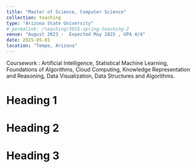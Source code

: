 ```yaml
---
title: "Master of Science, Computer Science"
collection: teaching
type: "Arizona State University"
# permalink: /teaching/2015-spring-teaching-2
venue: "August 2023 -  Expected May 2025 , GPA 4/4"
date: 2025-05-01
location: "Tempe, Arizona"
---
```

Coursework : Artificial Intelligence, Statistical Machine Learning, Foundations of Algorithms, Cloud Computing, Knowledge Representation and Reasoning, Data Visualization, Data Structures and Algorithms.

Heading 1
======

Heading 2
======

Heading 3
======